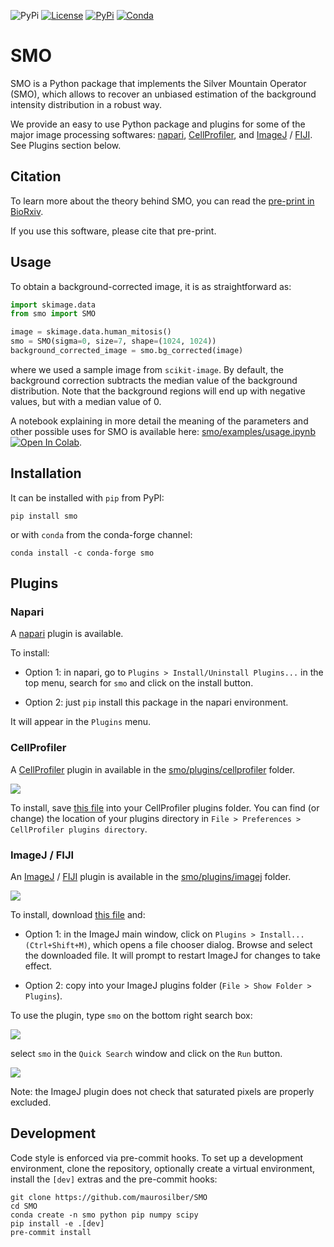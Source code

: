 ![PyPi](https://img.shields.io/pypi/pyversions/smo.svg)
[![License](https://img.shields.io/github/license/maurosilber/smo)](https://opensource.org/licenses/MIT)
[![PyPi](https://img.shields.io/pypi/v/smo.svg)](https://pypi.python.org/pypi/smo)
[![Conda](https://img.shields.io/conda/pn/conda-forge/smo)](https://anaconda.org/conda-forge/smo)

# SMO

SMO is a Python package that implements the Silver Mountain Operator (SMO), which allows to recover an unbiased estimation of the background intensity distribution in a robust way.

We provide an easy to use Python package and plugins for some of the major image processing softwares: [napari](https://napari.org), [CellProfiler](https://cellprofiler.org), and [ImageJ](https://imagej.net) / [FIJI](https://fiji.sc). See Plugins section below.

## Citation

To learn more about the theory behind SMO, you can read the [pre-print in BioRxiv](https://doi.org/10.1101/2021.11.09.467975).

If you use this software, please cite that pre-print.

## Usage

To obtain a background-corrected image, it is as straightforward as:

```python
import skimage.data
from smo import SMO

image = skimage.data.human_mitosis()
smo = SMO(sigma=0, size=7, shape=(1024, 1024))
background_corrected_image = smo.bg_corrected(image)
```

where we used a sample image from `scikit-image`.
By default,
the background correction subtracts the median value of the background distribution.
Note that the background regions will end up with negative values,
but with a median value of 0.

A notebook explaining in more detail the meaning of the parameters and other possible uses for SMO is available here: [smo/examples/usage.ipynb](https://github.com/maurosilber/SMO/blob/main/smo/examples/usage.ipynb) [![Open In Colab](https://colab.research.google.com/assets/colab-badge.svg)](https://colab.research.google.com/github/maurosilber/SMO/blob/main/smo/examples/usage.ipynb).

## Installation

It can be installed with `pip` from PyPI:

```
pip install smo
```

or with `conda` from the conda-forge channel:

```
conda install -c conda-forge smo
```

## Plugins

### Napari

A [napari](https://napari.org) plugin is available.

To install:

- Option 1: in napari, go to `Plugins > Install/Uninstall Plugins...` in the top menu, search for `smo` and click on the install button.

- Option 2: just `pip` install this package in the napari environment.

It will appear in the `Plugins` menu.

### CellProfiler

A [CellProfiler](https://cellprofiler.org) plugin in available in the [smo/plugins/cellprofiler](smo/plugins/cellprofiler) folder.

![](images/CellProfiler_SMO.png)

To install, save [this file](https://raw.githubusercontent.com/maurosilber/SMO/main/smo/plugins/cellprofiler/smo.py) into your CellProfiler plugins folder. You can find (or change) the location of your plugins directory in `File > Preferences > CellProfiler plugins directory`.

### ImageJ / FIJI

An [ImageJ](https://imagej.net) / [FIJI](https://fiji.sc) plugin is available in the [smo/plugins/imagej](smo/plugins/imagej) folder.

![](images/ImageJ_SMO.png)

To install, download [this file](https://raw.githubusercontent.com/maurosilber/SMO/main/smo/plugins/imagej/smo.py) and:

- Option 1: in the ImageJ main window, click on `Plugins > Install... (Ctrl+Shift+M)`, which opens a file chooser dialog. Browse and select the downloaded file. It will prompt to restart ImageJ for changes to take effect.

- Option 2: copy into your ImageJ plugins folder (`File > Show Folder > Plugins`).

To use the plugin, type `smo` on the bottom right search box:

![](images/ImageJ_MainWindow.png)

select `smo` in the `Quick Search` window and click on the `Run` button.

![](images/ImageJ_QuickSearch.png)

Note: the ImageJ plugin does not check that saturated pixels are properly excluded.

## Development

Code style is enforced via pre-commit hooks. To set up a development environment, clone the repository, optionally create a virtual environment, install the `[dev]` extras and the pre-commit hooks:

```
git clone https://github.com/maurosilber/SMO
cd SMO
conda create -n smo python pip numpy scipy
pip install -e .[dev]
pre-commit install
```
